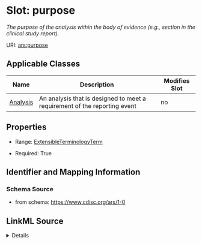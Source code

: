 # Slot: purpose


_The purpose of the analysis within the body of evidence (e.g., section in the clinical study report)._



URI: [ars:purpose](https://www.cdisc.org/ars/1-0/purpose)



<!-- no inheritance hierarchy -->




## Applicable Classes

| Name | Description | Modifies Slot |
| --- | --- | --- |
[Analysis](Analysis.md) | An analysis that is designed to meet a requirement of the reporting event |  no  |







## Properties

* Range: [ExtensibleTerminologyTerm](ExtensibleTerminologyTerm.md)

* Required: True





## Identifier and Mapping Information







### Schema Source


* from schema: https://www.cdisc.org/ars/1-0




## LinkML Source

<details>
```yaml
name: purpose
description: The purpose of the analysis within the body of evidence (e.g., section
  in the clinical study report).
from_schema: https://www.cdisc.org/ars/1-0
rank: 1000
alias: purpose
domain_of:
- Analysis
range: ExtensibleTerminologyTerm
required: true
any_of:
- range: AnalysisPurpose
- range: SponsorAnalysisPurpose

```
</details>